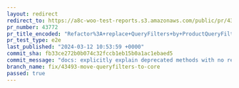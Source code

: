 ```yaml
---
layout: redirect
redirect_to: https://a8c-woo-test-reports.s3.amazonaws.com/public/pr/43772/e2e/index.html
pr_number: 43772
pr_title_encoded: "Refactor%3A+replace+QueryFilters+by+ProductQueryFiltersServiceProvider"
pr_test_type: e2e
last_published: "2024-03-12 10:53:59 +0000"
commit_sha: fb33ce272b0b074c32fccb1eb15b0a1ac1ebaed5
commit_message: "docs: explicitly explain deprecated methods with no replacement"
branch_name: fix/43493-move-queryfilters-to-core
passed: true
---
```

